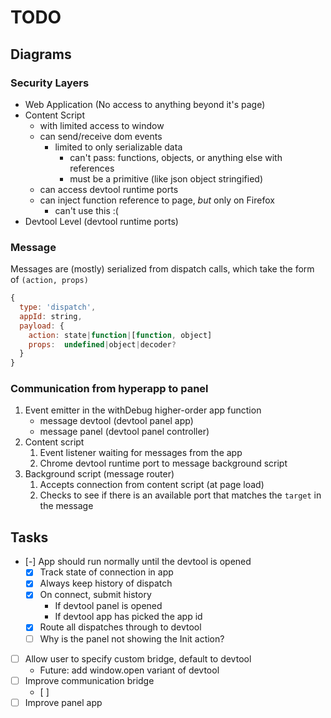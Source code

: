 # TODO

## Diagrams

### Security Layers

 - Web Application (No access to anything beyond it's page)
 - Content Script
    - with limited access to window
    - can send/receive dom events
      - limited to only serializable data
        - can't pass: functions, objects, or anything else with references
        - must be a primitive (like json object stringified)
    - can access devtool runtime ports
    - can inject function reference to page, *but* only on Firefox
      - can't use this :(
 - Devtool Level (devtool runtime ports)


### Message

Messages are (mostly) serialized from dispatch calls, which take the form of `(action, props)`

```js
{
  type: 'dispatch',
  appId: string,
  payload: {
    action: state|function|[function, object]
    props:  undefined|object|decoder?
  }
}
```


### Communication from hyperapp to panel

 1. Event emitter in the withDebug higher-order app function
    - message devtool (devtool panel app)
    - message panel (devtool panel controller)
 2. Content script
    1. Event listener waiting for messages from the app
    2. Chrome devtool runtime port to message background script
 3. Background script (message router)
    1. Accepts connection from content script (at page load)
    2. Checks to see if there is an available port that matches the `target` in the message

## Tasks

 - [-] App should run normally until the devtool is opened
   - [x] Track state of connection in app
   - [x] Always keep history of dispatch
   - [x] On connect, submit history
     - If devtool panel is opened
     - If devtool app has picked the app id
   - [x] Route all dispatches through to devtool
   - [ ] Why is the panel not showing the Init action?
 - [ ] Allow user to specify custom bridge, default to devtool
   - Future: add window.open variant of devtool
 - [ ] Improve communication bridge
   - [ ]
 - [ ] Improve panel app
